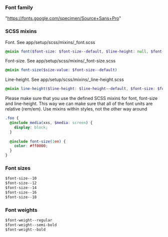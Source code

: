 ### Font family
"https://fonts.google.com/specimen/Source+Sans+Pro"

### SCSS mixins

Font. See app/setup/scss/mixins/_font.scss
```scss
@mixin font($font-size: $font-size--default, $line-height: null, $font-weight: null)
```

Font-size. See app/setup/scss/mixins/_font-size.scss
```scss
@mixin font-size($size-value: $font-size--default)
```

Line-height. See app/setup/scss/mixins/_line-height.scss
```scss
@mixin line-height($line-height: $line-height--default, $font-size: $font-size--default)
```

Please make sure that you use the defined SCSS mixins for font, font-size and line-height.  This way we can make sure that all of the font units are relative (rem/em). Use mixins within styles, not the other way around

```scss
.foo {
  @include media(xxs, $media: screen) {
    display: block;
  }
  
  @include font-size(1em) {
    color: #ff0000;
  }
}
```

### Font sizes

```html
$font-size--10
$font-size--12
$font-size--14
$font-size--16
$font-size--18
```

### Font weights

```html
$font-weight--regular
$font-weight--semi-bold
$font-weight--bold
```
